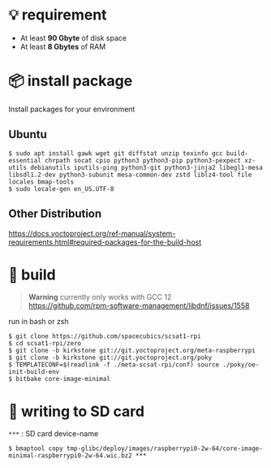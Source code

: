 # :bulb: requirement

- At least **90 Gbyte** of disk space
- At least **8 Gbytes** of RAM

# :package: install package

Install packages for your environment

## Ubuntu

```shell
$ sudo apt install gawk wget git diffstat unzip texinfo gcc build-essential chrpath socat cpio python3 python3-pip python3-pexpect xz-utils debianutils iputils-ping python3-git python3-jinja2 libegl1-mesa libsdl1.2-dev python3-subunit mesa-common-dev zstd liblz4-tool file locales bmap-tools
$ sudo locale-gen en_US.UTF-8
```

## Other Distribution

https://docs.yoctoproject.org/ref-manual/system-requirements.html#required-packages-for-the-build-host

# :hammer: build

> **Warning**
> currently only works with GCC 12  
> https://github.com/rpm-software-management/libdnf/issues/1558

run in bash or zsh
```shell
$ git clone https://github.com/spacecubics/scsat1-rpi
$ cd scsat1-rpi/zero
$ git clone -b kirkstone git://git.yoctoproject.org/meta-raspberrypi
$ git clone -b kirkstone git://git.yoctoproject.org/poky
$ TEMPLATECONF=$(readlink -f ./meta-scsat-rpi/conf) source ./poky/oe-init-build-env
$ bitbake core-image-minimal
```

# :rocket: writing to SD card

`***` : SD card device-name

```shell
$ bmaptool copy tmp-glibc/deploy/images/raspberrypi0-2w-64/core-image-minimal-raspberrypi0-2w-64.wic.bz2 ***
```

